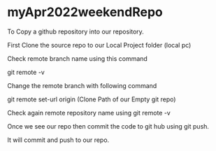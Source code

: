 # myApr2022weekendRepo

To Copy a github repository into our repository.

First Clone the source repo to our Local Project folder (local pc)

Check remote branch name using this command

git remote -v

Change the remote branch with following command

git remote set-url origin (Clone Path of our Empty git repo)

Check again remote repository name using
git remote -v

Once we see our repo then commit the code to git hub using 
git push.

It will commit and push to our repo.
